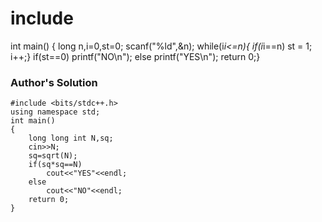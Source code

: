 <h1>include</h1>
<p>int main() { long n,i=0,st=0; scanf("%ld",&amp;n); while(i<em>i&lt;=n){ if(i</em>i==n) st = 1; i++;} if(st==0) printf("NO\n"); else printf("YES\n"); return 0;}</p>

### Author's Solution

<pre><code>#include &lt;bits/stdc++.h&gt;
using namespace std;
int main()
{
	long long int N,sq;
	cin&gt;&gt;N;
	sq=sqrt(N);
	if(sq*sq==N)
		cout&lt;&lt;"YES"&lt;&lt;endl;
	else
		cout&lt;&lt;"NO"&lt;&lt;endl;
	return 0;
}</code></pre>